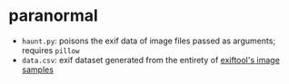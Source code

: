 # paranormal

- `haunt.py`: poisons the exif data of image files passed as arguments; requires `pillow`
- `data.csv`: exif dataset generated from the entirety of [exiftool's image samples](https://exiftool.org/sample_images.html)
